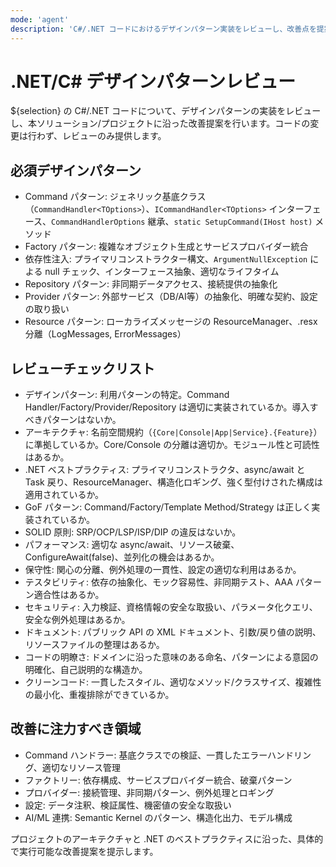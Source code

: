 ```yaml
---
mode: 'agent'
description: 'C#/.NET コードにおけるデザインパターン実装をレビューし、改善点を提案します。'
---
```

# .NET/C# デザインパターンレビュー

${selection} の C#/.NET コードについて、デザインパターンの実装をレビューし、本ソリューション/プロジェクトに沿った改善提案を行います。コードの変更は行わず、レビューのみ提供します。

## 必須デザインパターン

- Command パターン: ジェネリック基底クラス（`CommandHandler<TOptions>`）、`ICommandHandler<TOptions>` インターフェース、`CommandHandlerOptions` 継承、`static SetupCommand(IHost host)` メソッド
- Factory パターン: 複雑なオブジェクト生成とサービスプロバイダー統合
- 依存性注入: プライマリコンストラクター構文、`ArgumentNullException` による null チェック、インターフェース抽象、適切なライフタイム
- Repository パターン: 非同期データアクセス、接続提供の抽象化
- Provider パターン: 外部サービス（DB/AI等）の抽象化、明確な契約、設定の取り扱い
- Resource パターン: ローカライズメッセージの ResourceManager、.resx 分離（LogMessages, ErrorMessages）

## レビューチェックリスト

- デザインパターン: 利用パターンの特定。Command Handler/Factory/Provider/Repository は適切に実装されているか。導入すべきパターンはないか。
- アーキテクチャ: 名前空間規約（`{Core|Console|App|Service}.{Feature}`）に準拠しているか。Core/Console の分離は適切か。モジュール性と可読性はあるか。
- .NET ベストプラクティス: プライマリコンストラクタ、async/await と Task 戻り、ResourceManager、構造化ロギング、強く型付けされた構成は適用されているか。
- GoF パターン: Command/Factory/Template Method/Strategy は正しく実装されているか。
- SOLID 原則: SRP/OCP/LSP/ISP/DIP の違反はないか。
- パフォーマンス: 適切な async/await、リソース破棄、ConfigureAwait(false)、並列化の機会はあるか。
- 保守性: 関心の分離、例外処理の一貫性、設定の適切な利用はあるか。
- テスタビリティ: 依存の抽象化、モック容易性、非同期テスト、AAA パターン適合性はあるか。
- セキュリティ: 入力検証、資格情報の安全な取扱い、パラメータ化クエリ、安全な例外処理はあるか。
- ドキュメント: パブリック API の XML ドキュメント、引数/戻り値の説明、リソースファイルの整理はあるか。
- コードの明瞭さ: ドメインに沿った意味のある命名、パターンによる意図の明確化、自己説明的な構造か。
- クリーンコード: 一貫したスタイル、適切なメソッド/クラスサイズ、複雑性の最小化、重複排除ができているか。

## 改善に注力すべき領域

- Command ハンドラー: 基底クラスでの検証、一貫したエラーハンドリング、適切なリソース管理
- ファクトリー: 依存構成、サービスプロバイダー統合、破棄パターン
- プロバイダー: 接続管理、非同期パターン、例外処理とロギング
- 設定: データ注釈、検証属性、機密値の安全な取扱い
- AI/ML 連携: Semantic Kernel のパターン、構造化出力、モデル構成

プロジェクトのアーキテクチャと .NET のベストプラクティスに沿った、具体的で実行可能な改善提案を提示します。
